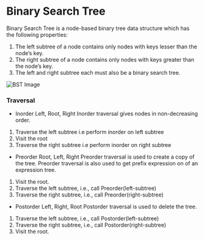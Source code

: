 # Binary Search Tree

Binary Search Tree is a node-based binary tree data structure which has the following properties:

1. The left subtree of a node contains only nodes with keys lesser than the node’s key.
2. The right subtree of a node contains only nodes with keys greater than the node’s key.
3. The left and right subtree each must also be a binary search tree.

![BST Image](../images/BST.png)


### Traversal

* Inorder
Left, Root, Right
Inorder traversal gives nodes in non-decreasing order.
1. Traverse the left subtree i.e perform inorder on left subtree
2. Visit the root
2. Traverse the right subtree i.e perform inorder on right subtree

* Preorder
Root, Left, Right
Preorder traversal is used to create a copy of the tree. Preorder traversal is also used to get prefix expression on of an expression tree. 
1. Visit the root.
2. Traverse the left subtree, i.e., call Preorder(left-subtree)
3. Traverse the right subtree, i.e., call Preorder(right-subtree) 

* Postorder
Left, Right, Root
Postorder traversal is used to delete the tree.
1. Traverse the left subtree, i.e., call Postorder(left-subtree)
2. Traverse the right subtree, i.e., call Postorder(right-subtree)
3. Visit the root.